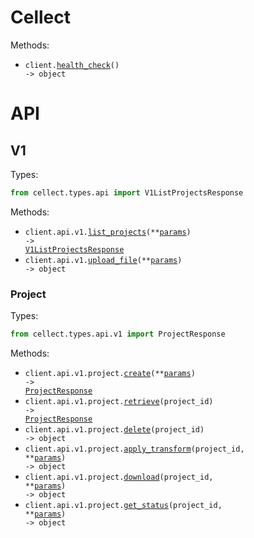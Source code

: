 # Cellect

Methods:

- <code title="get /">client.<a href="./src/cellect/_client.py">health_check</a>() -> object</code>

# API

## V1

Types:

```python
from cellect.types.api import V1ListProjectsResponse
```

Methods:

- <code title="get /api/v1/projects">client.api.v1.<a href="./src/cellect/resources/api/v1/v1.py">list_projects</a>(\*\*<a href="src/cellect/types/api/v1_list_projects_params.py">params</a>) -> <a href="./src/cellect/types/api/v1_list_projects_response.py">V1ListProjectsResponse</a></code>
- <code title="post /api/v1/upload">client.api.v1.<a href="./src/cellect/resources/api/v1/v1.py">upload_file</a>(\*\*<a href="src/cellect/types/api/v1_upload_file_params.py">params</a>) -> object</code>

### Project

Types:

```python
from cellect.types.api.v1 import ProjectResponse
```

Methods:

- <code title="post /api/v1/project">client.api.v1.project.<a href="./src/cellect/resources/api/v1/project.py">create</a>(\*\*<a href="src/cellect/types/api/v1/project_create_params.py">params</a>) -> <a href="./src/cellect/types/api/v1/project_response.py">ProjectResponse</a></code>
- <code title="get /api/v1/project/{project_id}">client.api.v1.project.<a href="./src/cellect/resources/api/v1/project.py">retrieve</a>(project_id) -> <a href="./src/cellect/types/api/v1/project_response.py">ProjectResponse</a></code>
- <code title="delete /api/v1/project/{project_id}">client.api.v1.project.<a href="./src/cellect/resources/api/v1/project.py">delete</a>(project_id) -> object</code>
- <code title="post /api/v1/project/{project_id}/apply">client.api.v1.project.<a href="./src/cellect/resources/api/v1/project.py">apply_transform</a>(project_id, \*\*<a href="src/cellect/types/api/v1/project_apply_transform_params.py">params</a>) -> object</code>
- <code title="get /api/v1/project/{project_id}/download">client.api.v1.project.<a href="./src/cellect/resources/api/v1/project.py">download</a>(project_id, \*\*<a href="src/cellect/types/api/v1/project_download_params.py">params</a>) -> object</code>
- <code title="get /api/v1/project/{project_id}/status">client.api.v1.project.<a href="./src/cellect/resources/api/v1/project.py">get_status</a>(project_id, \*\*<a href="src/cellect/types/api/v1/project_get_status_params.py">params</a>) -> object</code>
